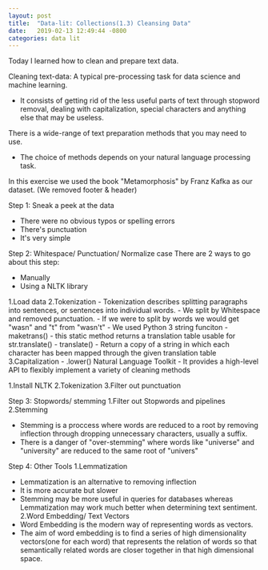 ```yaml
---
layout: post
title:  "Data-lit: Collections(1.3) Cleansing Data"
date:   2019-02-13 12:49:44 -0800
categories: data lit
---
```

Today I learned how to clean and prepare text data.

Cleaning text-data: A typical pre-processing task for data science and machine learning.
- It consists of getting rid of the less useful  parts of text through stopword
removal, dealing with capitalization, special characters and anything else that
may be useless.

There is a wide-range of text preparation methods that you may need to use.
- The choice of methods depends on your natural language processing task.

In this exercise we used the book "Metamorphosis" by Franz Kafka as our dataset.
(We removed footer & header)

Step 1: Sneak a peek at the data
- There were no obvious typos or spelling errors
- There's punctuation
- It's very simple

Step 2: Whitespace/ Punctuation/ Normalize case
There are 2 ways to go about this step:
- Manually
- Using a NLTK library

<Manually>
1.Load data
2.Tokenization
- Tokenization describes splitting paragraphs into sentences, or sentences into
   individual words.
- We split by Whitespace and removed punctuation.
- If we were to split by words we would get "wasn" and "t" from "wasn't"
- We used Python 3 string funciton
- maketrans() - this static method returns a translation table usable for str.translate()
- translate() - Return a copy of a string in which each character has been mapped
   through the given translation table
3.Capitalization
- .lower()

<NLTK>
Natural Language Toolkit
- It provides a high-level API to flexibly implement a variety of cleaning methods

1.Install NLTK
2.Tokenization
3.Filter out punctuation

Step 3: Stopwords/ stemming
1.Filter out Stopwords and pipelines
2.Stemming
 - Stemming is a proccess where words are reduced to a root by removing inflection
   through dropping unnecessary characters, usually a suffix.
 - There is a danger of "over-stemming" where words like "universe" and "university"
   are reduced to the same root of "univers"

Step 4: Other Tools
1.Lemmatization
 - Lemmatization is an alternative to removing inflection
 - It is more accurate but slower
 - Stemming may be more useful in queries for databases whereas Lemmatization may
   work much better when determining text sentiment.
2.Word Embedding/ Text Vectors
 - Word Embedding is the modern way of representing words as vectors.
 - The aim of word embedding is to find a series of high dimensionality vectors(one
   for each word) that represents the relation of words so that semantically related
   words are closer together in that high dimensional space.
